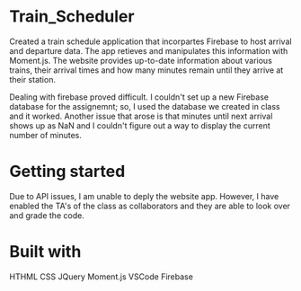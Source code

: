 # Train_Scheduler

Created a train schedule application that incorpartes Firebase to host arrival and departure data. The app retieves and manipulates this information with Moment.js.  The website provides up-to-date information about various trains, their arrival times and how many minutes remain until they arrive at their station.  

Dealing with firebase proved difficult.  I couldn't set up a new Firebase database for the assignemnt; so, I used the database we created in class and it worked. Another issue that arose is that minutes until next arrival shows up as NaN and I couldn't figure out a way to display the current number of minutes.

# Getting started

Due to API issues, I am unable to deply the website app.  However, I have enabled the TA's of the class as collaborators and they are able to look over and grade the code.


# Built with
HTHML
CSS
JQuery
Moment.js
VSCode
Firebase


